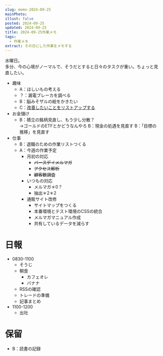 ```yaml
---
slug: memo-2024-09-25
mainPhoto: 
illust: false
posted: 2024-09-25
updated: 2024-09-25
title: 2024-09-25作業メモ
tags:
  - 作業メモ
extract: その日にした作業をメモする
---
```

水曜日。  
多分、今の心境がノーマルで、そうだとすると日々のタスクが重い。ちょっと見直したい。

- 趣味
  - A：ほしいもの考える
  - ？：漏電ブレーカを調べる
  - B：脳みそザルの絵をかきたい
  - C：[改善したいことをリストアップする](2022-03-07-改善したいこと・欲しいもの・やりたいこと.md) 
- お金儲け
  - B：積立の銘柄見直し、もう少し分散？  
    →ゴールドのETFとかどうなんやろ
  B：現金の処遇を見直す
  B：「目標の推移」を見直す
- 仕事
  - B：退職のための作業リストつくる
  - A：今週の作業予定
    - 月初の対応
        - ~~バースデイメルマガ~~
        - ~~アクセス解析~~
        - ~~顧客数調査~~
    - いつもの対応 
      - メルマガ＊0？
      - 抽出＊2＊2
    - 通販サイト改修
        - サイトマップをつくる
        - 本番環境とテスト環境のCSSの統合
        - メルマガマニュアル作成
        - 共有しているデータを減らす

# 日報

- 0830-1100
  - そうじ
  - 朝食
    - カフェオレ
    - バナナ
  - RSSの確認
  - トレードの準備
  - 記事まとめ
- 1100-1200
  - 出社



# 保留

  - B：読書の記録
